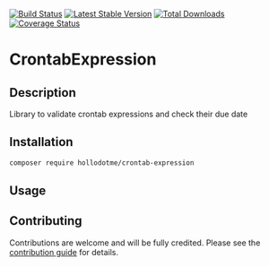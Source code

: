 [![Build Status](https://travis-ci.org/hollodotme/crontab-expression.svg?branch=master)](https://travis-ci.org/hollodotme/crontab-expression)
[![Latest Stable Version](https://poser.pugx.org/hollodotme/crontab-expression/v/stable)](https://packagist.org/packages/hollodotme/crontab-expression) 
[![Total Downloads](https://poser.pugx.org/hollodotme/crontab-expression/downloads)](https://packagist.org/packages/hollodotme/crontab-expression) 
[![Coverage Status](https://coveralls.io/repos/github/hollodotme/crontab-expression/badge.svg?branch=master)](https://coveralls.io/github/hollodotme/crontab-expression?branch=master)

# CrontabExpression

## Description

Library to validate crontab expressions and check their due date

## Installation

```bash
composer require hollodotme/crontab-expression
```

## Usage

## Contributing

Contributions are welcome and will be fully credited. Please see the [contribution guide](CONTRIBUTING.md) for details.


